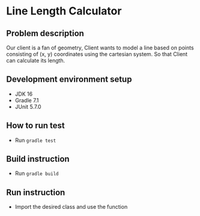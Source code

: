 # Line Length Calculator

## Problem description

Our client is a fan of geometry, Client wants to model a line based on points consisting of (x, y) coordinates using the
cartesian system. So that Client can calculate its length.

## Development environment setup

- JDK 16
- Gradle 7.1
- JUnit 5.7.0

## How to run test

- Run `gradle test`

## Build instruction

- Run `gradle build`

## Run instruction

- Import the desired class and use the function
